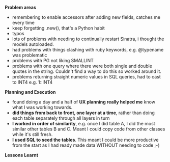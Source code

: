 **Problem areas**

- remembering to enable accessors after adding new fields, catches me every time
- keep forgetting .new(), that's a Python habit
- typos
- lots of problems with needing to continually restart Sinatra, i thought the models autoloaded.
- had problems with things clashing with ruby keywords, e.g. @typename was problematic
- problems with PG not liking SMALLINT
- problems with one query where there were both single and double quotes in the string. Couldn't find a way to do this so worked around it.
- problems returning straight numeric values in SQL queries, had to cast to INT4 e.g. 1::INT4

**Planning and Execution**

- found doing a day and a half of **UX planning really helped me** know what I was working towards.
- **did things from back to front, one layer at a time**, rather than doing each table separately through all layers in turn
- **I worked in order of similarity**, e.g. once I did table A, I did the most similar other tables B and C. Meant I could copy code from other classes while it's still fresh.
- **I used SQL to seed the tables**. This meant I could be more productive from the start as I had ready made data WITHOUT needing to code ;-)

**Lessons Learnt**
